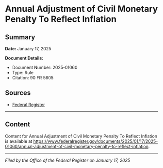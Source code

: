 # Annual Adjustment of Civil Monetary Penalty To Reflect Inflation

## Summary

**Date:** January 17, 2025

**Document Details:**
- Document Number: 2025-01060
- Type: Rule
- Citation: 90 FR 5605

## Sources
- [Federal Register](https://www.federalregister.gov/documents/2025/01/17/2025-01060/annual-adjustment-of-civil-monetary-penalty-to-reflect-inflation)

---

## Content

Content for Annual Adjustment of Civil Monetary Penalty To Reflect Inflation is available at https://www.federalregister.gov/documents/2025/01/17/2025-01060/annual-adjustment-of-civil-monetary-penalty-to-reflect-inflation.

---

*Filed by the Office of the Federal Register on January 17, 2025*
